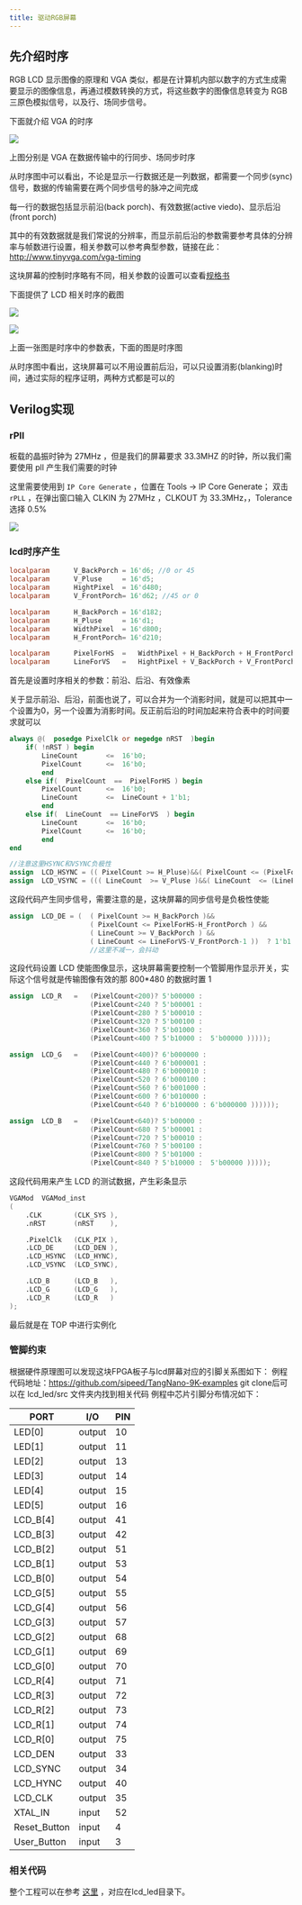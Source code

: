 ```yaml
---
title: 驱动RGB屏幕
---
```


## 先介绍时序

RGB LCD 显示图像的原理和 VGA 类似，都是在计算机内部以数字的方式生成需要显示的图像信息，再通过模数转换的方式，将这些数字的图像信息转变为 RGB 三原色模拟信号，以及行、场同步信号。

下面就介绍 VGA 的时序

![](./../../assets/examples/lcd_pjt_1.png)

上图分别是 VGA 在数据传输中的行同步、场同步时序

从时序图中可以看出，不论是显示一行数据还是一列数据，都需要一个同步(sync)信号，数据的传输需要在两个同步信号的脉冲之间完成

每一行的数据包括显示前沿(back porch)、有效数据(active viedo)、显示后沿(front porch)

其中的有效数据就是我们常说的分辨率，而显示前后沿的参数需要参考具体的分辨率与帧数进行设置，相关参数可以参考典型参数，链接在此： http://www.tinyvga.com/vga-timing

这块屏幕的控制时序略有不同，相关参数的设置可以查看[规格书](./../../assets/files/AT050TN43.pdf)

下面提供了 LCD 相关时序的截图

![](./../../assets/examples/lcd_pjt_2.png)

![](./../../assets/examples/lcd_pjt_3.png)

上面一张图是时序中的参数表，下面的图是时序图

从时序图中看出，这块屏幕可以不用设置前后沿，可以只设置消影(blanking)时间，通过实际的程序证明，两种方式都是可以的

## Verilog实现

### rPll

板载的晶振时钟为 27MHz ，但是我们的屏幕要求 33.3MHZ 的时钟，所以我们需要使用 pll 产生我们需要的时钟

这里需要使用到 `IP Core Generate` ，位置在 Tools -> IP Core Generate；
双击 `rPLL` ，在弹出窗口输入 CLKIN 为 27MHz ，CLKOUT 为 33.3MHz，，Tolerance 选择 0.5%

![](./../assets/nano_9k/lcd_rPll.png)


### lcd时序产生

```verilog
localparam      V_BackPorch = 16'd6; //0 or 45
localparam      V_Pluse 	= 16'd5; 
localparam      HightPixel  = 16'd480;
localparam      V_FrontPorch= 16'd62; //45 or 0

localparam      H_BackPorch = 16'd182; 	
localparam      H_Pluse 	= 16'd1; 
localparam      WidthPixel  = 16'd800;
localparam      H_FrontPorch= 16'd210;

localparam      PixelForHS  =   WidthPixel + H_BackPorch + H_FrontPorch;  	
localparam      LineForVS   =   HightPixel + V_BackPorch + V_FrontPorch;
```

首先是设置时序相关的参数：前沿、后沿、有效像素

关于显示前沿、后沿，前面也说了，可以合并为一个消影时间，就是可以把其中一个设置为0，另一个设置为消影时间。反正前后沿的时间加起来符合表中的时间要求就可以

```verilog
always @(  posedge PixelClk or negedge nRST  )begin
    if( !nRST ) begin
        LineCount       <=  16'b0;    
        PixelCount      <=  16'b0;
        end
    else if(  PixelCount  ==  PixelForHS ) begin
        PixelCount      <=  16'b0;
        LineCount       <=  LineCount + 1'b1;
        end
    else if(  LineCount  == LineForVS  ) begin
        LineCount       <=  16'b0;
        PixelCount      <=  16'b0;
        end
end

//注意这里HSYNC和VSYNC负极性
assign  LCD_HSYNC = (( PixelCount >= H_Pluse)&&( PixelCount <= (PixelForHS-H_FrontPorch))) ? 1'b0 : 1'b1;
assign  LCD_VSYNC = ((( LineCount  >= V_Pluse )&&( LineCount  <= (LineForVS-0) )) ) ? 1'b0 : 1'b1;
```

这段代码产生同步信号，需要注意的是，这块屏幕的同步信号是负极性使能

```verilog
assign  LCD_DE = (  ( PixelCount >= H_BackPorch )&&
                    ( PixelCount <= PixelForHS-H_FrontPorch ) &&
                    ( LineCount >= V_BackPorch ) &&
                    ( LineCount <= LineForVS-V_FrontPorch-1 ))  ? 1'b1 : 1'b0;
                    //这里不减一，会抖动
```

这段代码设置 LCD 使能图像显示，这块屏幕需要控制一个管脚用作显示开关，实际这个信号就是传输图像有效的那 800*480 的数据时置 1

```verilog
assign  LCD_R   =   (PixelCount<200)? 5'b00000 : 
                    (PixelCount<240 ? 5'b00001 :    
                    (PixelCount<280 ? 5'b00010 :    
                    (PixelCount<320 ? 5'b00100 :    
                    (PixelCount<360 ? 5'b01000 :    
                    (PixelCount<400 ? 5'b10000 :  5'b00000 )))));

assign  LCD_G   =   (PixelCount<400)? 6'b000000 : 
                    (PixelCount<440 ? 6'b000001 :    
                    (PixelCount<480 ? 6'b000010 :    
                    (PixelCount<520 ? 6'b000100 :    
                    (PixelCount<560 ? 6'b001000 :    
                    (PixelCount<600 ? 6'b010000 :  
                    (PixelCount<640 ? 6'b100000 : 6'b000000 ))))));

assign  LCD_B   =   (PixelCount<640)? 5'b00000 : 
                    (PixelCount<680 ? 5'b00001 :    
                    (PixelCount<720 ? 5'b00010 :    
                    (PixelCount<760 ? 5'b00100 :    
                    (PixelCount<800 ? 5'b01000 :    
                    (PixelCount<840 ? 5'b10000 :  5'b00000 )))));
```

这段代码用来产生 LCD 的测试数据，产生彩条显示

```verilog
VGAMod	VGAMod_inst
(
    .CLK		(CLK_SYS ),
    .nRST		(nRST	 ),

    .PixelClk	(CLK_PIX ),
    .LCD_DE		(LCD_DEN ),
    .LCD_HSYNC	(LCD_HYNC),
    .LCD_VSYNC	(LCD_SYNC),

    .LCD_B		(LCD_B	 ),
    .LCD_G		(LCD_G	 ),
    .LCD_R		(LCD_R	 )
);
```

最后就是在 TOP 中进行实例化

### 管脚约束

根据硬件原理图可以发现这块FPGA板子与lcd屏幕对应的引脚关系图如下：
例程代码地址：<https://github.com/sipeed/TangNano-9K-examples>
git clone后可以在 lcd_led/src 文件夹内找到相关代码
例程中芯片引脚分布情况如下：

| PORT         |  I/O   | PIN |
| ---          | ---    | --- |
| LED[0]       | output | 10  |
| LED[1]       | output | 11  |
| LED[2]       | output | 13  |
| LED[3]       | output | 14  |
| LED[4]       | output | 15  |
| LED[5]       | output | 16  |
| LCD_B[4]     | output | 41  |
| LCD_B[3]     | output | 42  |
| LCD_B[2]     | output | 51  |
| LCD_B[1]     | output | 53  |
| LCD_B[0]     | output | 54  |
| LCD_G[5]     | output | 55  |
| LCD_G[4]     | output | 56  |
| LCD_G[3]     | output | 57  |
| LCD_G[2]     | output | 68  |
| LCD_G[1]     | output | 69  |
| LCD_G[0]     | output | 70  |
| LCD_R[4]     | output | 71  |
| LCD_R[3]     | output | 72  |
| LCD_R[2]     | output | 73  |
| LCD_R[1]     | output | 74  |
| LCD_R[0]     | output | 75  |
| LCD_DEN      | output | 33  |
| LCD_SYNC     | output | 34  |
| LCD_HYNC     | output | 40  |
| LCD_CLK      | output | 35  |
| XTAL_IN      | input  | 52  |
| Reset_Button | input  | 4   |
| User_Button  | input  | 3   |

### 相关代码

整个工程可以在参考 [这里](https://github.com/sipeed/TangNano-9K-example) ，对应在lcd_led目录下。

